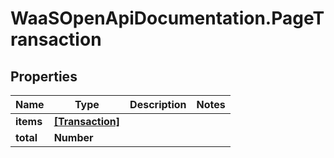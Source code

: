 # WaaSOpenApiDocumentation.PageTransaction

## Properties

Name | Type | Description | Notes
------------ | ------------- | ------------- | -------------
**items** | [**[Transaction]**](Transaction.md) |  | 
**total** | **Number** |  | 


